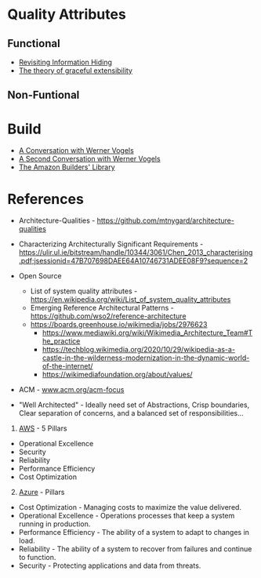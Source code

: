 # Quality Attributes

## Functional

* [Revisiting Information Hiding](https://link.springer.com/chapter/10.1007%2F978-3-642-22655-7_8)
* [The theory of graceful extensibility](https://link.springer.com/article/10.1007/s10669-018-9708-3)

## Non-Funtional

# Build

* [A Conversation with Werner Vogels](https://queue.acm.org/detail.cfm?id=1142065)
* [A Second Conversation with Werner Vogels](https://queue.acm.org/detail.cfm?id=3434573)
* [The Amazon Builders' Library](https://aws.amazon.com/builders-library/)

# References

* Architecture-Qualities - https://github.com/mtnygard/architecture-qualities

* Characterizing Architecturally Significant Requirements - https://ulir.ul.ie/bitstream/handle/10344/3061/Chen_2013_characterising.pdf;jsessionid=47B707698DAEE64A10746731ADEE08F9?sequence=2

* Open Source
  * List of system quality attributes - https://en.wikipedia.org/wiki/List_of_system_quality_attributes
  * Emerging Reference Architectural Patterns - https://github.com/wso2/reference-architecture
  * https://boards.greenhouse.io/wikimedia/jobs/2976623
    * https://www.mediawiki.org/wiki/Wikimedia_Architecture_Team#The_practice
    * https://techblog.wikimedia.org/2020/10/29/wikipedia-as-a-castle-in-the-wilderness-modernization-in-the-dynamic-world-of-the-internet/ 
    * https://wikimediafoundation.org/about/values/

* ACM - www.acm.org/acm-focus

* "Well Architected" - Ideally need set of Abstractions, Crisp boundaries, Clear separation of concerns, and a balanced set of responsibilities...

1. [AWS](https://aws.amazon.com/architecture/) - 5 Pillars

* Operational Excellence
* Security
* Reliability
* Performance Efficiency
* Cost Optimization

2. [Azure](https://azure.microsoft.com/en-us/blog/introducing-the-microsoft-azure-wellarchitected-framework/) - Pillars

* Cost Optimization	- Managing costs to maximize the value delivered.
* Operational Excellence	- Operations processes that keep a system running in production.
* Performance Efficiency	- The ability of a system to adapt to changes in load.
* Reliability	- The ability of a system to recover from failures and continue to function.
* Security	- Protecting applications and data from threats.



